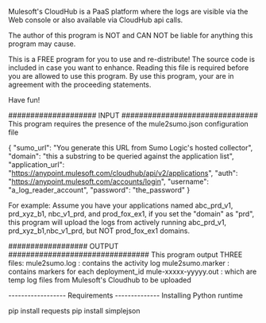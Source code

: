 Mulesoft's CloudHub is a PaaS platform where the logs are visible via the Web console or
also available via CloudHub api calls.

The author of this program is NOT and CAN NOT be liable for anything this program may cause.

This is a FREE program for you to use and re-distribute!  The source code is included in case you
want to enhance.  Reading this file is required before you are allowed to use this program.
By use this program, your are in agreement with the proceeding statements.

Have fun!

#################### INPUT ###############################
This program requires the presence of the mule2sumo.json configuration file

{
  "sumo_url": "You generate this URL from Sumo Logic's hosted collector",
  "domain": "this a substring to be queried against the application list",
  "application_url": "https://anypoint.mulesoft.com/cloudhub/api/v2/applications",
  "auth": "https://anypoint.mulesoft.com/accounts/login",
  "username": "a_log_reader_account",
  "password": "the_password"
}

For example:
Assume you have your applications named abc_prd_v1, prd_xyz_b1, nbc_v1_prd, and prod_fox_ex1, if you set the "domain" as "prd",
this program will upload the logs from actively running abc_prd_v1, prd_xyz_b1,nbc_v1_prd, but NOT prod_fox_ex1 domains.

################## OUTPUT ################################
This program output THREE files:
mule2sumo.log : contains the activity log
mule2sumo.marker : contains markers for each deployment_id
mule-xxxxx-yyyyy.out : which are temp log files from Mulesoft's Cloudhub to be uploaded



------------------ Requirements --------------
Installing Python runtime

pip install requests
pip install simplejson
